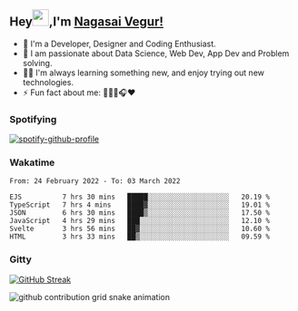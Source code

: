 ## Hey<img src="https://github.com/TheDudeThatCode/TheDudeThatCode/blob/master/Assets/Hi.gif" width="29px">,I'm [Nagasai Vegur!](https://nsvegur.github.io/Blog)

- 🔭 I'm a Developer, Designer and Coding Enthusiast.
- 🎲 I am passionate about Data Science, Web Dev, App Dev and Problem solving. 
- 👨‍💻 I'm always learning something new, and enjoy trying out new technologies.
- ⚡ Fun fact about me: 👨🏻‍💻🎧♥️

### Spotifying

[![spotify-github-profile](https://spotify-github-profile.vercel.app/api/view?uid=awb202e2k5avst93l65zp104s&cover_image=true&theme=novatorem&bar_color=56a5fe&bar_color_cover=false)](https://spotify-github-profile.vercel.app/api/view?uid=awb202e2k5avst93l65zp104s&redirect=true)

### Wakatime

<!--START_SECTION:waka-->

```text
From: 24 February 2022 - To: 03 March 2022

EJS          7 hrs 30 mins   █████░░░░░░░░░░░░░░░░░░░░   20.19 %
TypeScript   7 hrs 4 mins    ████▓░░░░░░░░░░░░░░░░░░░░   19.01 %
JSON         6 hrs 30 mins   ████▒░░░░░░░░░░░░░░░░░░░░   17.50 %
JavaScript   4 hrs 29 mins   ███░░░░░░░░░░░░░░░░░░░░░░   12.10 %
Svelte       3 hrs 56 mins   ██▓░░░░░░░░░░░░░░░░░░░░░░   10.60 %
HTML         3 hrs 33 mins   ██▒░░░░░░░░░░░░░░░░░░░░░░   09.59 %
```

<!--END_SECTION:waka-->

### Gitty

[![GitHub Streak](https://github-readme-streak-stats.herokuapp.com?user=NSVEGUR&theme=dark&hide_border=true&date_format=M%20j%5B%2C%20Y%5D&ring=57A6FF&fire=57A6FF&currStreakLabel=57A6FF&background=0F1017)](https://git.io/streak-stats)

![github contribution grid snake animation](https://raw.githubusercontent.com/NSVEGUR/NSVEGUR/output/github-contribution-grid-snake.svg)
